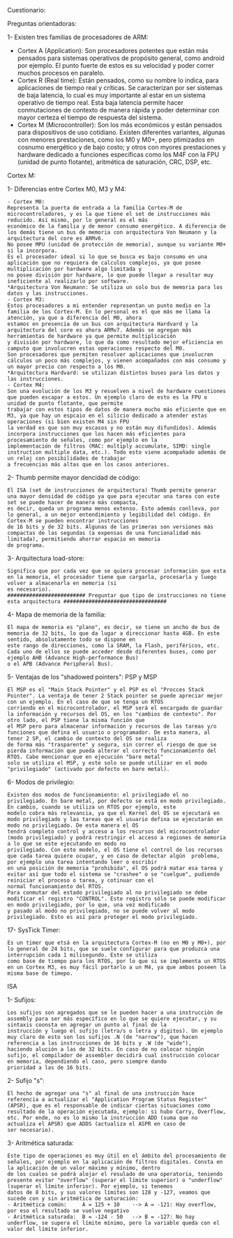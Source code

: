 Cuestionario:

Preguntas orientadoras:

1- Existen tres familias de procesadores de ARM:
 - Cortex A (Application):
	Son procesadores potentes que están más pensados para sistemas operativos de propósito general, como android por ejemplo. El punto fuerte de estos es su velocidad y
	poder correr muchos procesos en paralelo.
- Cortex R (Real time):
	Están pensados, como su nombre lo indica, para aplicaciones de tiempo real y críticas. Se caracterizan por ser sistemas de baja latencia, lo cual es muy importante al
	estar en un sistema operativo de tiempo real. Esta baja latencia permite hacer conmutaciones de contexto de manera rápida y poder determinar con mayor certeza el tiempo
	de respuesta del sistema.
- Cortex M (Microcontroller):
	Son los más económicos y están pensados para dispositivos de uso cotidiano. Existen diferentes variantes, algunas con menores prestaciones, como los M0 y M0+, pero ptimizados
	en cosnumo energético y de bajo costo; y otros con myores prestaciones y hardware dedicado a funciones específicas como los M4F con la FPU (unidad de punto flotante), 
	aritmética de saturación, CRC, DSP, etc.
	
Cortex M:

1- Diferencias entre Cortex M0, M3 y M4:

	- Cortex M0:
	Representa la puerta de entrada a la familia Cortex-M de microcontroladores, y es la que tiene el set de instrucciones más reducido. Así mismo, por lo general es el más 
	económico de la familia y de menor consumo energético. A diferencia de los demás tiene un bus de memoria con arquitectura Von Neumann y la arquitectura del core es ARMv6.
	No posee MPU (unidad de protección de memoria), aunque su variante M0+ si la incorpora.
	Es el procesador ideal si lo que se busca es bajo consumo en una aplicación que no requiera de calculos complejos, ya que posee multiplicación por hardware algo limitada y
	no posee división por hardware, lo que puede llegar a resultar muy ineficiente al realizarlo por software.
	*Arquitectura Von Neumann: Se utiliza un solo bus de memoria para los datos y las instrucciones.
	- Cortex M3:
	Estos procesadores a mi entender representan un punto medio en la familia de los Cortex-M. En lo personal es el que más me llama la atención, ya que a diferencia del M0, ahora
	estamos en presencia de un bus con arquitectura Hardvard y la arquitectura del core es ahora ARMv7. Además se agregan más herramientas de hardware ya que permite multiplicación
	y división por hardware, lo que da como resultado mejor eficiencia en camputo que involucren estas operaciones respecto del M0.
	Son procesadores que permiten resolver aplicaciones que involucren cálculos un poco más complejos, y vienen acompañados con más consumo y un mayor precio con respecto a los M0.
	*Arquitectura Hardvard: se utilizan distintos buses para los datos y las instrucciones.
	- Cortex M4:
	Son una evolución de los M3 y resuelven a nivel de hardware cuestiones que pueden escapar a estos. Un ejemplo claro de esto es la FPU o unidad de punto flotante, que permite
	trabajar con estos tipos de datos de manera mucho más eficiente que en M3, ya que hay un espcaio en el silicio dedicado a atender estas operaciones (si bien existen M4 sin FPU
	la verdad es que son muy escasos y no están muy difundidos). Además incorpora instrucciones que los hacen más eficientes para procesamiento de señales, como por ejemplo en la 
	implementación de filtros (MAC: multiply accumulate, SIMD: single instruction multiple data, etc.). Todo esto viene acompañado además de un reloj con posibilidades de trabajar 
	a frecuencias más altas que en los casos anteriores.

2- Thumb permite mayor dencidad de código:

	El ISA (set de instrucciones de arquitectura) Thumb permite generar una mayor densidad de código ya que para ejecutar una tarea con este set se puede hacer de manera más compacta,
	es decir, queda un programa menos extenso. Esto además conlleva, por lo general, a un mejor entendimiento y legibilidad del código. En Cortex-M se pueden encontrar instrucciones
	de 16 bits y de 32 bits. Algunas de las primeras son versiones más compactas de las segundas (a expensas de una funcionalidad más limitada), permitiendo ahorrar espacio en memoria
	de programa.
	
3- Arquitectura load-store:

	Significa que por cada vez que se quiera procesar información que esta en la memoria, el procesador tiene que cargarla, procesarla y luego volver a almacenarla en memoria (si
	es necesario).
	######################### Preguntar que tipo de instrucciones no tiene esta arquitectura #################################

4- Mapa de memoria de la familia:

	El mapa de memoria es "plano", es decir, se tiene un ancho de bus de memoria de 32 bits, lo que da lugar a direccionar hasta 4GB. En este sentido, absolutamente todo se dispone en 
	este rango de direcciones, como la SRAM, la Flash, periféricos, etc. Cada uno de ellos se puede acceder desde diferentes buses, como por ejemplo AHB (Advance High-performance Bus)
	o el APB (Advance Peripheral Bus).

5- Ventajas de los "shadowed pointers": PSP y MSP

	El MSP es el "Main Stack Pointer" y el PSP es el "Procces Stack Pointer". La ventaja de tener 2 Stack pointer se puede apreciar mejor con un ejemplo. En el caso de que se tenga un RTOS
	corriendo en el microcontrolador, el MSP será el encargado de guardar la información y recursos del OS, en los "cambios de contexto". Por otro lado, el PSP tiene la misma función que
	el MSP pero para almacenar información y recursos de las tareas y/o funciones que defina el usuario o programador. De esta manera, al tener 2 SP, el cambio de contexto del OS se realiza
	de forma más "trasparente" y segura, sin correr el riesgo de que se pierda información que pueda alterar el correcto funcionamiento del RTOS. Cabe mencionar que en ejecución "bare metal"
	solo se utiliza el MSP, y este solo se puede utilizar en el modo "privilegiado" (activado por defecto en bare metal).

6- Modos de privilegio:

	Existen dos modos de funcionamiento: el privilegiado el no privilegiado. En bare metal, por defecto se está en modo privilegiado. En cambio, cuando se utiliza un RTOS por ejemplo, este
	modelo cobra más relevancia, ya que el Kernel del OS se ejecutará en modo privilegiado y las tareas que el usuario defina se ejecutarán en modo no privilegiado. De esta manera el OS
	tendrá completo control y acceso a los recursos del microcontrolador (modo privilegiado) y podrá restringir el acceso a regiones de memoria a lo que se este ejecutando en modo no 
	privilegiado. Con este modelo, el OS tiene el control de los recursos que cada tarea quiere ocupar, y en caso de detectar algún  problema, por ejemplo una tarea intentando leer o escribir
	en una posición de memoria "prohibida", el OS podrá matar esa tarea y evitar así que todo el sistema se "crashee" o se "cuelgue", pudiendo reiniciar el proceso o tarea, y cotinuar con el 
	normal funcionamiento del RTOS.
	Para conmutar del estado privilegiado al no privilegiado se debe modificar el registro "CONTROL". Este registro sólo se puede modificar en modo privilegiado, por lo que, una vez modificado
	y pasado al modo no privilegiado, no se puede volver al modo privilegiado. Esto es así para proteger el modo privilegiado.



17- SysTick Timer:

	Es un timer que etsá en la arquitectura Cortex-M (no en M0 y M0+), por lo general de 24 bits, que se suele configurar para que produzca una interrupción cada 1 milisegundo. Este se utiliza 
	como base de tiempo	para los RTOS, por lo que si se implementa un RTOS en un Cortex M3, es muy fácil portarlo a un M4, ya que ambos poseen la misma base de timepo.

ISA

1- Sufijos:

	Los sufijos son agregados que se le pueden hacer a una instrucción de assembly para ser más específico en lo que se quiere ejecutar, y su sintaxis coonsta en agregar un punto al final de la
	instrucción y luego el sufijo (letra/s o letra y digitos). Un ejemplo muy claro de esto son los sufijos .N (de "narrow"), que hacen referencia a las instrucciones de 16 bits y .W (de "wide"),
	haciendo alución a las de 32 bits. En caso de no colocar ningún sufijo, el compilador de assembler decidirá cual instrucción colocar en memoria, dependiendo el caso, pero siempre dando
	prioridad a las de 16 bits.

2- Sufijo "s":

	El hecho de agregar una "s" al final de una instrucción hace referencia a actualizar el "Application Program Status Register" (APSR), que es el responsable de indicar ciertas situaciones como 
	resultado de la operación ejecutada, ejemplo: si hubo Carry, Overflow, etc. Por ende, no es lo mismo la instrucción ADD (suma que no actualiza el APSR) que ADDS (actualiza el ASPR en caso de 
	ser necesario).

3- Aritmética saturada:

	Este tipo de operaciones es muy útil en el ámbito del procesamiento de señales, por ejemplo en la aplicación de filtros digitales. Consta en la aplicación de un valor máximo y mínimo, dentro
	de los cuales se podrá alojar el resulado de una operatoria, teniendo presente evitar "overflow" (superar el límite superior) o "underflow" (superar el límite inferior). Por ejemplo, si tenemos
	datos de 8 bits, y sus valores límites son 128 y -127, veamos que sucede con y sin aritmética de saturación:
	- Aritmética común: 	A = 125 + 10 	--> A = -121: Hay overflow, por eso el resultado se vuelve negativo
	- Aritmética saturada:	B = -124 - 50 	--> B = -127: No hay underflow, se supera el límite mínimo, pero la variable queda con el valor del límite inferior.
